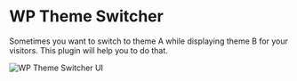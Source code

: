 # WP Theme Switcher

Sometimes you want to switch to theme A while displaying theme B for your visitors. This plugin will help you to do that.

![WP Theme Switcher UI](https://static.wpclevel.com/img/wp-theme-switcher.png)
